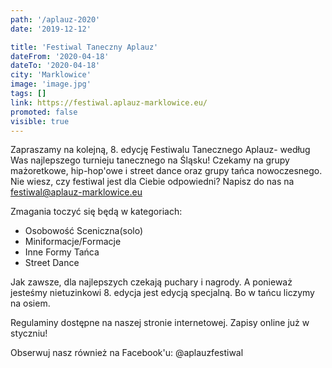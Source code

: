 ```yaml
---
path: '/aplauz-2020'
date: '2019-12-12'

title: 'Festiwal Taneczny Aplauz'
dateFrom: '2020-04-18'
dateTo: '2020-04-18'
city: 'Marklowice'
image: 'image.jpg'
tags: []
link: https://festiwal.aplauz-marklowice.eu/
promoted: false
visible: true
---
```

Zapraszamy na kolejną, 8. edycję Festiwalu Tanecznego Aplauz- według Was najlepszego turnieju tanecznego na Śląsku! Czekamy na grupy mażoretkowe, hip-hop'owe i street dance oraz grupy tańca nowoczesnego. Nie wiesz, czy festiwal jest dla Ciebie odpowiedni? Napisz do nas na festiwal@aplauz-marklowice.eu

Zmagania toczyć się będą w kategoriach:
- Osobowość Sceniczna(solo)
- Miniformacje/Formacje
- Inne Formy Tańca 
- Street Dance

Jak zawsze, dla najlepszych czekają puchary i nagrody. A ponieważ jesteśmy nietuzinkowi 8. edycja jest edycją specjalną. Bo w tańcu liczymy na osiem.

Regulaminy dostępne na naszej stronie internetowej. Zapisy online już w styczniu!

Obserwuj nasz również na Facebook'u: @aplauzfestiwal